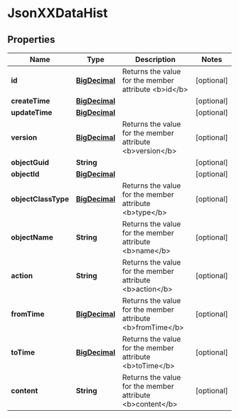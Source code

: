 
# JsonXXDataHist

## Properties
Name | Type | Description | Notes
------------ | ------------- | ------------- | -------------
**id** | [**BigDecimal**](BigDecimal.md) | Returns the value for the member attribute &lt;b&gt;id&lt;/b&gt; |  [optional]
**createTime** | [**BigDecimal**](BigDecimal.md) |  |  [optional]
**updateTime** | [**BigDecimal**](BigDecimal.md) |  |  [optional]
**version** | [**BigDecimal**](BigDecimal.md) | Returns the value for the member attribute &lt;b&gt;version&lt;/b&gt; |  [optional]
**objectGuid** | **String** |  |  [optional]
**objectId** | [**BigDecimal**](BigDecimal.md) |  |  [optional]
**objectClassType** | [**BigDecimal**](BigDecimal.md) | Returns the value for the member attribute &lt;b&gt;type&lt;/b&gt; |  [optional]
**objectName** | **String** | Returns the value for the member attribute &lt;b&gt;name&lt;/b&gt; |  [optional]
**action** | **String** | Returns the value for the member attribute &lt;b&gt;action&lt;/b&gt; |  [optional]
**fromTime** | [**BigDecimal**](BigDecimal.md) | Returns the value for the member attribute &lt;b&gt;fromTime&lt;/b&gt; |  [optional]
**toTime** | [**BigDecimal**](BigDecimal.md) | Returns the value for the member attribute &lt;b&gt;toTime&lt;/b&gt; |  [optional]
**content** | **String** | Returns the value for the member attribute &lt;b&gt;content&lt;/b&gt; |  [optional]



